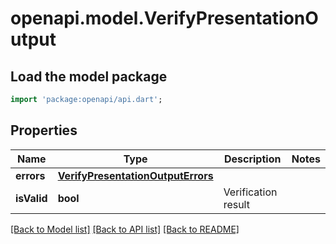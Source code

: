# openapi.model.VerifyPresentationOutput

## Load the model package

```dart
import 'package:openapi/api.dart';
```

## Properties

| Name        | Type                                                                    | Description         | Notes |
| ----------- | ----------------------------------------------------------------------- | ------------------- | ----- |
| **errors**  | [**VerifyPresentationOutputErrors**](VerifyPresentationOutputErrors.md) |                     |
| **isValid** | **bool**                                                                | Verification result |

[[Back to Model list]](../README.md#documentation-for-models) [[Back to API list]](../README.md#documentation-for-api-endpoints) [[Back to README]](../README.md)
